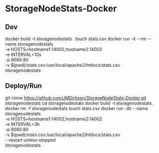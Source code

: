 # StorageNodeStats-Docker


## Dev

docker build -t storagenodestats .
touch stats.csv
docker run -it --rm --name storagenodestats \
  -e HOSTS=hostname1:14002,hostname2:14002 \
  -e INTERVAL=10s \
  -p 8080:80 \
  -v $(pwd)/stats.csv:/usr/local/apache2/htdocs/stats.csv \
  storagenodestats


## Deploy/Run

git clone https://github.com/JMDirksen/StorageNodeStats-Docker.git storagenodestats
cd storagenodestats
docker build -t storagenodestats .
docker rm -f storagenodestats
touch stats.csv
docker run -dit --name storagenodestats \
  -e HOSTS=hostname1:14002,hostname2:14002 \
  -e INTERVAL=3h \
  -p 8080:80 \
  -v $(pwd)/stats.csv:/usr/local/apache2/htdocs/stats.csv \
  --restart unless-stopped \
  storagenodestats

